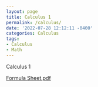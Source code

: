 ```yaml
---
layout: page
title: Calculus 1 
permalink: /calculus/
date: '2022-07-28 12:12:11 -0400'
categories: Calculus
tags:
- Calculus
- Math
---
```


Calculus 1

[Formula Sheet.pdf](https://github.com/avipars/CS-Resources/files/8994323/formula_sheet_calc_1.pdf)

